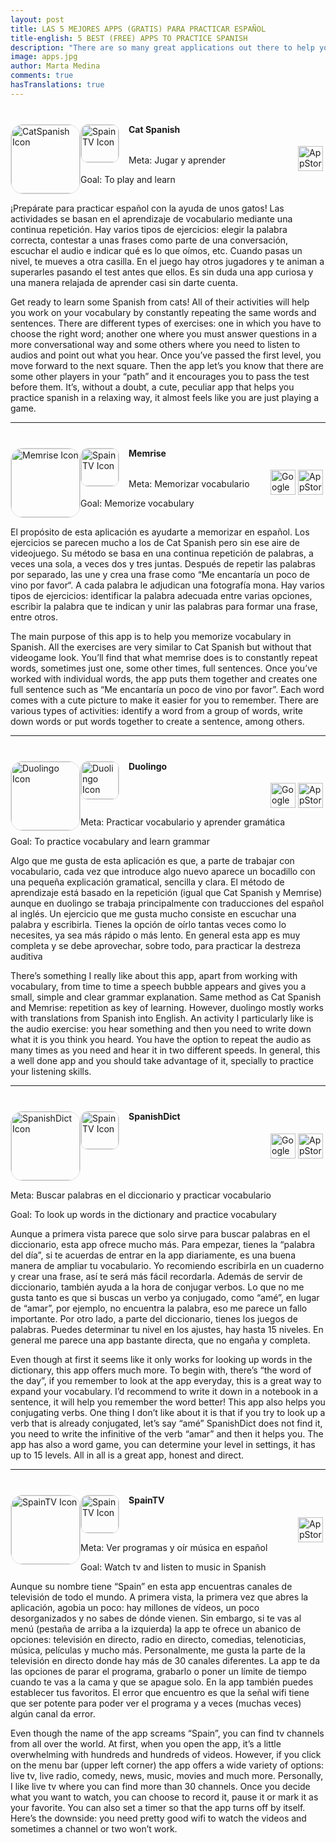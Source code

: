 ```yaml
---
layout: post
title: LAS 5 MEJORES APPS (GRATIS) PARA PRACTICAR ESPAÑOL
title-english: 5 BEST (FREE) APPS TO PRACTICE SPANISH
description: "There are so many great applications out there to help you practice your Spanish. Here are our Top 5 Free apps to learn with."
image: apps.jpg
author: Marta Medina
comments: true
hasTranslations: true
---
```


<style type="text/css">
		p {
			display: inline-block;
		}
	img.media-object:not(.icon) {
		/*width: 100%;*/
		margin-right: 4px;
		float: right;
		height: 40px;
	}
	.media-left {
		float: left;
	}
	img.media-object.icon {
		border-radius: 20px;
		border: 1px solid #ddd;
		width: 110px;
	}
	img.media-object.mini-icon {
		border-radius: 30px;
		border: 1px solid #ddd;
		width: 60px;
		border-radius: 12px;
		float: left;
		margin-right: 15px;
	}
	.media {
		margin-top: 40px;
	}
</style>

<div class="media">
  <div class="media-left visible-sm visible-md visible-lg visible-xl">
    <a href="https://itunes.apple.com/us/app/cat-spanish-by-catacademy/id690453731?mt=8">
      <img class="media-object icon" src="http://a3.mzstatic.com/us/r30/Purple/v4/ff/2c/f2/ff2cf275-add1-4382-0111-1cf0857b158d/icon175x175.png" alt="CatSpanish Icon">
    </a>
  </div>
  <div class="media-body">
    <div class="visible-xs">
    	<a href="https://itunes.apple.com/us/app/spain-tv-radio/id684737312?mt=8">
    	  	<img class="mini-icon media-object icon" src="http://a3.mzstatic.com/us/r30/Purple/v4/ff/2c/f2/ff2cf275-add1-4382-0111-1cf0857b158d/icon175x175.png" alt="SpainTV Icon">
    	</a>
  	</div>
    <h4 class="media-heading">Cat Spanish</h4>
	<a href="https://itunes.apple.com/us/app/cat-spanish-by-catacademy/id690453731?mt=8">
      <img class="media-object" src="{{ site.baseurl}}/images/appstore.svg" alt="AppStore Icon">
    </a>
    <p>Meta: Jugar y aprender</p>
    <div class="translation-section collapse">
		<div class="well">
			Goal: To play and learn
		</div>
	</div>
    <p>¡Prepárate para practicar español con la ayuda de unos gatos! Las actividades se basan en el aprendizaje de vocabulario mediante una continua repetición. Hay varios tipos de ejercicios: elegir la palabra correcta, contestar a unas frases como parte de una conversación, escuchar el audio e indicar qué es lo que oímos, etc. Cuando pasas un nivel, te mueves a otra casilla. En el juego hay otros jugadores y te animan a superarles pasando el test antes que ellos. Es sin duda una app curiosa y una manera relajada de aprender casi sin darte cuenta.</p>
    <d class="translation-section collapse">
		<div class="well">
			Get ready to learn some Spanish from cats! All of their activities will help you work on your vocabulary by constantly repeating the same words and sentences. There are different types of exercises: one in which you have to choose the right word; another one where you must answer questions in a more conversational way and some others where you need to listen to audios and point out what you hear. Once you’ve passed the first level, you move forward to the next square. Then the app let’s you know that there are some other players in your “path” and it encourages you to pass the test before them. It’s, without a doubt, a cute, peculiar app that helps you practice spanish in a relaxing way, it almost feels like you are just playing a game.
		</div>
	</d>
  </div>
</div>

<hr>

<div class="media">
  <div class="media-left icon visible-sm visible-md visible-lg visible-xl">
    <a href="https://itunes.apple.com/us/app/memrise.-learn-faster.-500+/id635966718?mt=8">
      <img class="media-object icon" src="http://a2.mzstatic.com/us/r30/Purple7/v4/f9/73/2e/f9732e20-afac-f5d8-2c01-440384ce0632/icon175x175.png" alt="Memrise Icon">
    </a>
  </div>
  <div class="media-body">
    <div class="visible-xs">
    	<a href="https://itunes.apple.com/us/app/spain-tv-radio/id684737312?mt=8">
    	  	<img class="mini-icon media-object icon" src="http://a2.mzstatic.com/us/r30/Purple7/v4/f9/73/2e/f9732e20-afac-f5d8-2c01-440384ce0632/icon175x175.png" alt="SpainTV Icon">
    	</a>
  	</div>
    <h4 class="media-heading">Memrise</h4>
  	<a href="https://itunes.apple.com/us/app/memrise.-learn-faster.-500+/id635966718?mt=8">
      <img class="media-object" src="{{ site.baseurl}}/images/appstore.svg" alt="AppStore Icon">
    </a>
    <a href="https://play.google.com/store/apps/details?id=com.memrise.android.memrisecompanion&hl=en">
      <img class="media-object" src="{{ site.baseurl}}/images/googlestore.png" alt="GooglePlay Icon">
    </a>
    <p>Meta: Memorizar vocabulario</p>
    <div class="translation-section collapse">
		<div class="well">
			Goal: Memorize vocabulary
		</div>
	</div>
    <p>El propósito de esta aplicación es ayudarte a memorizar en español. Los ejercicios se parecen mucho a los de Cat Spanish pero sin ese aire de videojuego. Su método se basa en una continua repetición de palabras, a veces una sola, a veces dos y tres juntas. Después de repetir las palabras por separado, las une y crea una frase como “Me encantaría un poco de vino por favor“. A cada palabra le adjudican una fotografía mona. Hay varios tipos de ejercicios: identificar la palabra adecuada entre varias opciones, escribir la palabra que te indican y unir las palabras para formar una frase, entre otros.</p>
    <d class="translation-section collapse">
		<div class="well">
			The main purpose of this app is to help you memorize vocabulary in Spanish. All the  exercises are very similar to Cat Spanish but without that videogame look. You’ll find that what memrise does is to constantly repeat words, sometimes just one, some other times, full sentences. Once you’ve worked with individual words, the app puts them together and creates one full sentence such as “Me encantaría un poco de vino por favor”. Each word comes with a cute picture to make it easier for you to remember. There are various types of activities: identify a word from a group of words, write down words or put words together to create a sentence, among others.
		</div>
	</d>
  </div>
</div>

<hr>

<div class="media">
  <div class="media-left icon visible-sm visible-md visible-lg visible-xl">
    <a href="https://itunes.apple.com/us/app/duolingo-learn-languages-for/id570060128?mt=8">
      <img class="media-object icon" src="http://a5.mzstatic.com/us/r30/Purple1/v4/fd/16/c3/fd16c37c-4c31-2114-d195-124aa6722223/icon175x175.jpeg" alt="Duolingo Icon">
    </a>
  </div>
  <div class="media-body">
    <div class="visible-xs">
    	<a href="https://itunes.apple.com/us/app/spain-tv-radio/id684737312?mt=8">
    	  	<img class="mini-icon media-object icon" src="http://a5.mzstatic.com/us/r30/Purple1/v4/fd/16/c3/fd16c37c-4c31-2114-d195-124aa6722223/icon175x175.jpeg" alt="Duolingo Icon">
    	</a>
  	</div>
    <h4 class="media-heading">Duolingo</h4>
  	<a href="https://itunes.apple.com/us/app/duolingo-learn-languages-for/id570060128?mt=8">
      <img class="media-object" src="{{ site.baseurl}}/images/appstore.svg" alt="AppStore Icon">
    </a>
    <a href="https://play.google.com/store/apps/details?id=com.duolingo">
      <img class="media-object" src="{{ site.baseurl}}/images/googlestore.png" alt="GooglePlay Icon">
    </a>
    <p>Meta: Practicar vocabulario y aprender gramática</p>
    <div class="translation-section collapse">
		<div class="well">
			Goal: To practice vocabulary and learn grammar
		</div>
	</div>
    <p>Algo que me gusta de esta aplicación es que, a parte de trabajar con vocabulario, cada vez que introduce algo nuevo aparece un bocadillo con una pequeña explicación gramatical, sencilla y clara. El método de aprendizaje está basado en la repetición (igual que Cat Spanish y Memrise) aunque en duolingo se trabaja principalmente con traducciones del español al inglés. Un ejercicio que me gusta mucho consiste en escuchar una palabra y escribirla. Tienes la opción de oírlo tantas veces como lo necesites, ya sea más rápido o más lento. En general esta app es muy completa y se debe aprovechar, sobre todo, para practicar la destreza auditiva</p>
    <d class="translation-section collapse">
		<div class="well">
			There’s something I really like about this app, apart from working with vocabulary, from time to time a speech bubble appears and gives you a small, simple and clear grammar explanation. Same method as Cat Spanish and Memrise: repetition as key of learning. However, duolingo mostly works with translations from Spanish into English. An activity I particularly like is the audio exercise: you hear something and then you need to write down what it is you think you heard. You have the option to repeat the audio as many times as you need and hear it in two different speeds. In general, this a well done app and you should take advantage of it, specially to practice your listening skills.
		</div>
	</d>
  </div>
</div>

<hr>

<div class="media">
  <div class="media-left icon visible-sm visible-md visible-lg visible-xl">
    <a href="https://itunes.apple.com/us/app/spanish-translator-dictionary/id332510494?mt=8">
      <img class="media-object icon" src="http://a5.mzstatic.com/us/r30/Purple5/v4/19/9a/b8/199ab8f3-e971-0a6c-4c3c-c65442f21c9d/icon175x175.png" alt="SpanishDict Icon">
    </a>
  </div>
  <div class="media-body">
    <div class="visible-xs">
    	<a href="https://itunes.apple.com/us/app/spain-tv-radio/id684737312?mt=8">
    	  	<img class="mini-icon media-object icon" src="http://a5.mzstatic.com/us/r30/Purple5/v4/19/9a/b8/199ab8f3-e971-0a6c-4c3c-c65442f21c9d/icon175x175.png" alt="SpainTV Icon">
    	</a>
  	</div>
    <h4 class="media-heading">SpanishDict</h4>
  	<a href="https://itunes.apple.com/us/app/spanish-translator-dictionary/id332510494?mt=8">
      <img class="media-object" src="{{ site.baseurl}}/images/appstore.svg" alt="AppStore Icon">
    </a>
    <a href="https://play.google.com/store/apps/details?id=com.spanishdictapp&hl=en">
      <img class="media-object" src="{{ site.baseurl}}/images/googlestore.png" alt="GooglePlay Icon">
    </a>
    <p>Meta: Buscar palabras en el diccionario y practicar vocabulario</p>
    <div class="translation-section collapse">
		<div class="well">
			Goal: To look up words in the dictionary and practice vocabulary
		</div>
	</div>
    <p>Aunque a primera vista parece que solo sirve para buscar palabras en el diccionario, esta app ofrece mucho más. Para empezar, tienes la “palabra del día”, si te acuerdas de entrar en la app diariamente, es una buena manera de ampliar tu vocabulario. Yo recomiendo escribirla en un cuaderno y crear una frase, así te será más fácil recordarla. Además de servir de diccionario, también ayuda a la hora de conjugar verbos. Lo que no me gusta tanto es que si buscas un verbo ya conjugado, como “amé”, en lugar de “amar”, por ejemplo, no encuentra la palabra, eso me parece un fallo importante. Por otro lado, a parte del diccionario, tienes los juegos de palabras. Puedes determinar tu nivel en los ajustes, hay hasta 15 niveles. En general me parece una app bastante directa, que no engaña y completa.</p>
    <d class="translation-section collapse">
		<div class="well">
			Even though at first it seems like it only works for looking up words in the dictionary, this app offers much more. To begin with, there’s “the word of the day”, if you remember to look at the app everyday, this is a great way to expand your vocabulary. I’d recommend to write it down in a notebook in a sentence, it will help you remember the word better! This app also helps you conjugating verbs. One thing I don’t like about it is that if you try to look up a verb that is already conjugated, let’s say “amé” SpanishDict does not find it, you need to write the infinitive of the verb “amar” and then it helps you. The app has also a word game, you can determine your level in settings, it has up to 15 levels. All in all is a great app, honest and direct.
		</div>
	</d>
  </div>
</div>

<hr>

<div class="media">
  <div class="media-left icon visible-sm visible-md visible-lg visible-xl">
    <a href="https://itunes.apple.com/us/app/spain-tv-radio/id684737312?mt=8">
      <img class="media-object icon" src="http://a3.mzstatic.com/us/r30/Purple7/v4/cf/3f/b6/cf3fb68f-1ff2-2498-4761-94fe908a1fca/icon175x175.jpeg" alt="SpainTV Icon">
    </a>
  </div>
  <div class="media-body">
    <div class="visible-xs">
    	<a href="https://itunes.apple.com/us/app/spain-tv-radio/id684737312?mt=8">
    	  	<img class="mini-icon media-object icon" src="http://a3.mzstatic.com/us/r30/Purple7/v4/cf/3f/b6/cf3fb68f-1ff2-2498-4761-94fe908a1fca/icon175x175.jpeg" alt="SpainTV Icon">
    	</a>
  	</div>
    <h4 class="media-heading">SpainTV</h4>
  	<a href="https://itunes.apple.com/us/app/spain-tv-radio/id684737312?mt=8">
      <img class="media-object" src="{{ site.baseurl}}/images/appstore.svg" alt="AppStore Icon">
    </a>
    <p>Meta: Ver programas y oír música en español</p>
    <div class="translation-section collapse">
		<div class="well">
			Goal: Watch tv and listen to music in Spanish
		</div>
	</div>
    <p>Aunque su nombre tiene “Spain” en esta app encuentras canales de televisión de todo el mundo. A primera vista, la primera vez que abres la aplicación, agobia un poco: hay millones de vídeos, un poco desorganizados y no sabes de dónde vienen. Sin embargo, si te vas al menú (pestaña de arriba a la izquierda) la app te ofrece un abanico de opciones: televisión en directo, radio en directo, comedias, telenoticias, música, películas y mucho más. Personalmente, me gusta la parte de la televisión en directo donde hay más de 30 canales diferentes. La app te da las opciones de parar el programa, grabarlo o poner un límite de tiempo cuando te vas a la cama y que se apague solo. En la app también puedes establecer tus favoritos. El error que encuentro es que la señal wifi tiene que ser potente para poder ver el programa y a veces (muchas veces) algún canal da error.</p>
    <d class="translation-section collapse">
		<div class="well">
			Even though the name of the app screams “Spain”, you can find tv channels from all over the world. At first, when you open the app, it’s a little overwhelming with hundreds and hundreds of videos. However, if you click on the menu bar (upper left corner) the app offers a wide variety of options: live tv, live radio, comedy, news, music, movies and much more. Personally, I like live tv where you can find more than 30 channels. Once you decide what you want to watch, you can choose to record it, pause it or mark it as your favorite. You can also set a timer so that the app turns off by itself. Here’s the downside: you need pretty good wifi to watch the videos and sometimes a channel or two won’t work.
		</div>
	</d>
  </div>
</div>

<br>
